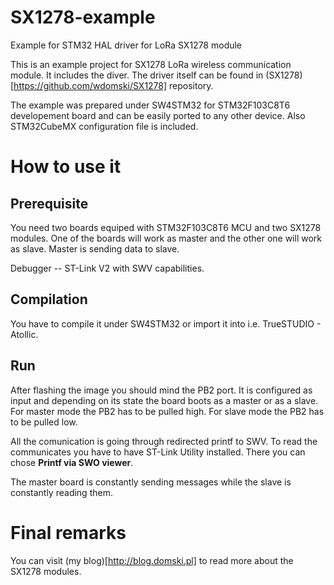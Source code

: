 # SX1278-example
Example for STM32 HAL driver for LoRa SX1278 module 

This is an example project for SX1278 LoRa wireless communication module.
It includes the diver. The driver itself can be found in (SX1278)[https://github.com/wdomski/SX1278] 
repository.

The example was prepared under SW4STM32 for STM32F103C8T6 developement board 
and can be easily ported to any other device. Also STM32CubeMX configuration 
file is included.

# How to use it

## Prerequisite
You need two boards equiped with STM32F103C8T6 MCU and two SX1278 modules.
One of the boards will work as master and the other one will work as slave.
Master is sending data to slave.

Debugger -- ST-Link V2 with SWV capabilities.

## Compilation
You have to compile it under SW4STM32 or import it into i.e. TrueSTUDIO - Atollic.

## Run
After flashing the image you should mind the PB2 port. It is configured 
as input and depending on its state the board boots as a master or as a slave.
For master mode the PB2 has to be pulled high.
For slave mode the PB2 has to be pulled low.

All the comunication is going through redirected printf to SWV.
To read the communicates you have to have ST-Link Utility installed. 
There you can chose **Printf via SWO viewer**.

The master board is constantly sending messages while the slave is constantly 
reading them.

# Final remarks

You can visit (my blog)[http://blog.domski.pl] to read more about the SX1278 modules.


